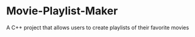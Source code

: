# Movie-Playlist-Maker
A C++ project that allows users to create playlists of their favorite movies
